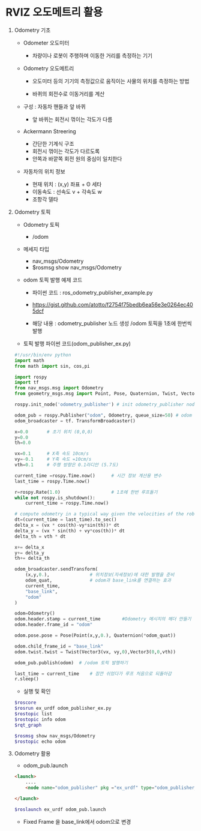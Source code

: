 # RVIZ 오도메트리 활용

1. Odometry 기초

    * Odometer 오도미터
        + 차량이나 로봇이 주행하며 이동한 거리를 측정하는 기기

    * Odometry 오도메트리
        + 오도미터 등의 기기의 측정값으로 움직이는 사물의 위치를 측정하는 방법

        + 바퀴의 회전수로 이동거리를 계산

    * 구성 : 자동차 핸들과 앞 바퀴
        + 앞 바퀴는 회전시 꺾이는 각도가 다름
    
    * Ackermann Streering
        + 간단한 기계식 구조
        + 회전시 꺾이는 각도가 다르도록
        + 안쪽과 바깥쪽 회전 원의 중심이 일치한다 
        
    * 자동차의 위치 정보
        + 현재 위치 : (x,y) 좌표 + ʘ 세타
        + 이동속도 : 선속도 v + 각속도 w
        + 조항각 델타


2. Odometry 토픽
    
    * Odometry 토픽
        + /odom

    * 메세지 타입
        + nav_msgs/Odometry
        + $rosmsg show nav_msgs/Odometry

    * odom 토픽 발행 예제 코드
        + 파이썬 코드 : ros_odometry_publisher_example.py
        + https://gist.github.com/atotto/f2754f75bedb6ea56e3e0264ec405dcf

        + 해당 내용 : odometry_publisher 노드 생성 /odom 토픽을 1초에 한번씩 발행

    * 토픽 발행 파이썬 코드(odom_publisher_ex.py)
    ```python
    #!/usr/bin/env python
    import math
    from math import sin, cos,pi

    import rospy
    import tf
    from nav_msgs.msg import Odometry
    from geometry_msgs.msg import Point, Pose, Quaternion, Twist, Vector3

    rospy.init_node('odometry_publisher') # init odometry_publisher node

    odom_pub = rospy.Publisher("odom", Odometry, queue_size=50) # odom 토픽 발행 준비
    odom_broadcaster = tf. TransformBroadcaster()

    x=0.0       # 초기 위치 (0,0,0)
    y=0.0
    th=0.0

    vx=0.1      # X축 속도 10cm/s
    vy=-0.1     # Y축 속도 =10cm/s
    vth=0.1     # 주행 방향은 0.1라디안 (5.7도)

    current_time =rospy.Time.now()      # 시간 정보 계산용 변수
    last_time = rospy.Time.now()

    r=rospy.Rate(1.0)                   # 1초에 한번 루프돌기
    while not rospy.is_shutdown():
        current_time = rospy.Time.now()

    # compute odometry in a typical way given the velocities of the robot
    dt=(current_time = last_time).to_sec()
    delta_x = (vx * cos(th)-vy*sin(th))* dt
    delta_y = (vx * sin(th) + vy*cos(th))* dt
    delta_th = vth * dt

    x+= delta_x
    y+= delta_y
    th+= delta_th

    odom_broadcaster.sendTransform(
        (x,y,0.),               # 위치정보(자세정보)에 대한 발행을 준비
        odom_quat,              # odom과 base_link를 연결하는 효과
        current_time,
        "base_link",
        "odom"
    )

    odom=Odometry()
    odom.header.stamp = current_time        #Odometry 메시지의 헤더 만들기
    odom.header.frame_id = "odom"

    odom.pose.pose = Pose(Point(x,y,0.), Quaternion(*odom_quat))        # Position 값 채우기

    odom.child_frame_id = "base_link"
    odom.twist.twist = Twist(Vector3(vx, vy,0),Vector3(0,0,vth))                # 속도 값 채우기

    odom_pub.publish(odom)  # /odom 토픽 발행하기

    last_time = current_time    # 잠깐 쉬었다가 루프 처음으로 되돌아감
    r.sleep()
    ```

    * 실행 및 확인
    ```bash
    $roscore
    $rosrun ex_urdf odom_publisher_ex.py
    $rostopic list
    $rostopic info odom
    $rqt_graph

    $rosmsg show nav_msgs/Odometry
    $rostopic echo odom
    ```

3. Odometry 활용
    * odom_pub.launch
    ```html
    <launch>
        ....
        <node name="odom_publisher" pkg ="ex_urdf" type="odom_publisher_ex.py"/>

    </launch>
    ```

    ```bash
    $roslaunch ex_urdf odom_pub.launch
    ```
    + Fixed Frame 을 base_link에서 odom으로 변경
